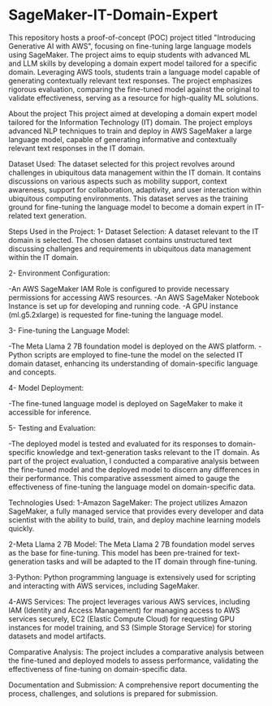 # SageMaker-IT-Domain-Expert
This repository hosts a proof-of-concept (POC) project titled "Introducing Generative AI with AWS", focusing on fine-tuning large language models using SageMaker. The project aims to equip students with advanced ML and LLM skills by developing a domain expert model tailored for a specific domain. Leveraging AWS tools, students train a language model capable of generating contextually relevant text responses. The project emphasizes rigorous evaluation, comparing the fine-tuned model against the original to validate effectiveness, serving as a resource for high-quality ML solutions.

About the project
This project aimed at developing a domain expert model tailored for the Information Technology (IT) domain. The project employs advanced NLP techniques to train and deploy in AWS SageMaker a large language model, capable of generating informative and contextually relevant text responses in the IT domain.

Dataset Used:
The dataset selected for this project revolves around challenges in ubiquitous data management within the IT domain. It contains discussions on various aspects such as mobility support, context awareness, support for collaboration, adaptivity, and user interaction within ubiquitous computing environments. This dataset serves as the training ground for fine-tuning the language model to become a domain expert in IT-related text generation.

Steps Used in the Project:
1- Dataset Selection: A dataset relevant to the IT domain is selected. The chosen dataset contains unstructured text discussing challenges and requirements in ubiquitous data management within the IT domain.

2- Environment Configuration:

-An AWS SageMaker IAM Role is configured to provide necessary permissions for accessing AWS resources. -An AWS SageMaker Notebook Instance is set up for developing and running code. -A GPU instance (ml.g5.2xlarge) is requested for fine-tuning the language model.

3- Fine-tuning the Language Model:

-The Meta Llama 2 7B foundation model is deployed on the AWS platform. -Python scripts are employed to fine-tune the model on the selected IT domain dataset, enhancing its understanding of domain-specific language and concepts.

4- Model Deployment:

-The fine-tuned language model is deployed on SageMaker to make it accessible for inference.

5- Testing and Evaluation:

-The deployed model is tested and evaluated for its responses to domain-specific knowledge and text-generation tasks relevant to the IT domain. As part of the project evaluation, I conducted a comparative analysis between the fine-tuned model and the deployed model to discern any differences in their performance. This comparative assessment aimed to gauge the effectiveness of fine-tuning the language model on domain-specific data.

Technologies Used:
1-Amazon SageMaker: The project utilizes Amazon SageMaker, a fully managed service that provides every developer and data scientist with the ability to build, train, and deploy machine learning models quickly.

2-Meta Llama 2 7B Model: The Meta Llama 2 7B foundation model serves as the base for fine-tuning. This model has been pre-trained for text-generation tasks and will be adapted to the IT domain through fine-tuning.

3-Python: Python programming language is extensively used for scripting and interacting with AWS services, including SageMaker.

4-AWS Services: The project leverages various AWS services, including IAM (Identity and Access Management) for managing access to AWS services securely, EC2 (Elastic Compute Cloud) for requesting GPU instances for model training, and S3 (Simple Storage Service) for storing datasets and model artifacts.

Comparative Analysis:
The project includes a comparative analysis between the fine-tuned and deployed models to assess performance, validating the effectiveness of fine-tuning on domain-specific data.

Documentation and Submission:
A comprehensive report documenting the process, challenges, and solutions is prepared for submission.

